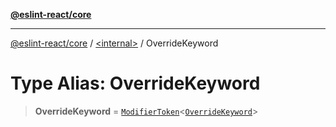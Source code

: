 [**@eslint-react/core**](../../README.md)

***

[@eslint-react/core](../../README.md) / [\<internal\>](../README.md) / OverrideKeyword

# Type Alias: OverrideKeyword

> **OverrideKeyword** = [`ModifierToken`](../interfaces/ModifierToken.md)\<[`OverrideKeyword`](../enumerations/SyntaxKind.md#overridekeyword)\>
